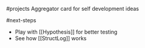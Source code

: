 #projects
Aggregator card for self development ideas 

#next-steps 
- Play with [[Hypothesis]] for better testing
- See how [[StructLog]] works